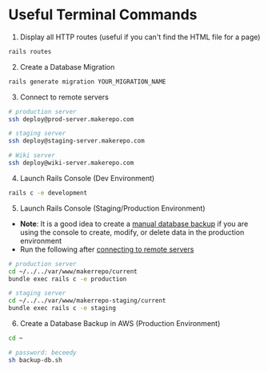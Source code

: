 # Useful Terminal Commands

1. Display all HTTP routes (useful if you can't find the HTML file for a page)

```bash
rails routes
```

2. Create a Database Migration

```bash
rails generate migration YOUR_MIGRATION_NAME
```

3. Connect to remote servers

```bash
# production server
ssh deploy@prod-server.makerepo.com

# staging server
ssh deploy@staging-server.makerepo.com

# Wiki server
ssh deploy@wiki-server.makerepo.com
```

4. Launch Rails Console (Dev Environment)

```bash
rails c -e development
```

5. Launch Rails Console (Staging/Production Environment)

- **Note**: It is a good idea to create a [manual database backup](#create-a-database-backup) if you are using the console to create, modify, or delete data in the production environment
- Run the following after [connecting to remote servers](#connecting-to-remote-servers)

```bash
# production server
cd ~/../../var/www/makerrepo/current
bundle exec rails c -e production

# staging server
cd ~/../../var/www/makerrepo-staging/current
bundle exec rails c -e staging
```

6. Create a Database Backup in AWS (Production Environment)

```bash
cd ~

# password: beceedy
sh backup-db.sh
```
